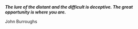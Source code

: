 _**The lure of the distant and the difficult is deceptive. The great opportunity is where you are.**_

John Burroughs